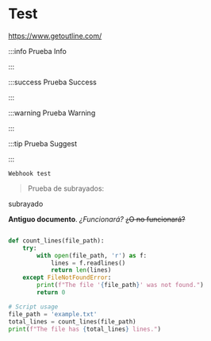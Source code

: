 # Test

<https://www.getoutline.com/>


:::info
Prueba Info

:::


:::success
Prueba Success

:::


:::warning
Prueba Warning

:::


:::tip
Prueba Suggest

:::


`Webhook test `

> Prueba de subrayados:

 subrayado


**Antiguo documento**. *¿Funcionará?* ~~¿O no funcionará?~~

```python

def count_lines(file_path):
    try:
        with open(file_path, 'r') as f:
            lines = f.readlines()
            return len(lines)
    except FileNotFoundError:
        print(f"The file '{file_path}' was not found.")
        return 0

# Script usage
file_path = 'example.txt'
total_lines = count_lines(file_path)
print(f"The file has {total_lines} lines.")
```
